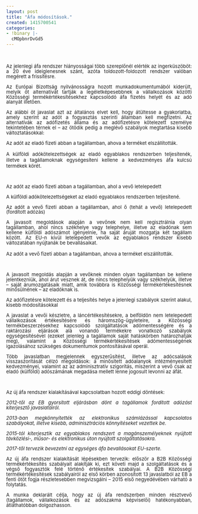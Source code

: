 ```yaml
---
layout: post
title: "Áfa módosítások."
created: 1415700541
categories:
- !binary |-
  cMOpbnrDvGd5
---
```

<p>&nbsp;</p><p class="MsoNormal" style="text-align: justify;"><span style="font-size: small; line-height: 107%;">Az jelenlegi áfa rendszer hiányosságai több szereplőnél elérték az ingerküszöböt: a 20 éve ideiglenesnek szánt, azóta toldozott-foldozott rendszer valóban megérett a frissítésre.</span></p><p class="MsoNormal" style="margin-bottom: 6.0pt; text-align: justify;"><span style="font-size: small; line-height: 107%;">Az Európai Bizottság nyilvánosságra hozott munkadokumentumából kiderült, melyik öt alternatívát tartják a legéletképesebbnek a vállalkozások közötti Közösségi termékértékesítésekhez kapcsolódó áfa fizetés helyét és az adó alanyát illetően.</span></p><p class="MsoNormal" style="text-align: justify;"><span style="font-size: small; line-height: 107%;">Az alábbi öt javaslat azt az általános elvet kell, hogy átültesse a gyakorlatba, amely szerint az adót a fogyasztás szerinti államban kell megfizetni. Az alternatívák az adófizetés állama és az adófizetésre kötelezett személye tekintetében térnek el – az ötödik pedig a meglévő szabályok megtartása kisebb változtatásokkal:</span></p><p class="MsoNormal" style="margin-bottom: .0001pt; text-align: justify;"><span style="font-size: small; line-height: 107%;">Az adót az eladó fizeti abban a tagállamban, ahova a terméket elszállították.</span></p><p class="MsoNormal" style="margin-bottom: .0001pt; text-align: justify; line-height: normal;"><span style="font-size: small;">A külföldi adókötelezettségek az eladó egyablakos rendszerben teljesítenék, illetve a tagállamoknak egységesíteni kellene a kedvezményes áfa kulcsú termékek körét.</span></p><p class="MsoNormal" style="margin-bottom: .0001pt; text-align: justify;"><span style="font-size: small; line-height: 107%;">&nbsp;</span></p><p class="MsoNormal" style="margin-bottom: .0001pt; text-align: justify;"><span style="font-size: small; line-height: 107%;">Az adót az eladó fizeti abban a tagállamban, ahol a vevő letelepedett</span></p><p class="MsoNormal" style="margin-bottom: .0001pt; text-align: justify;"><span style="font-size: small; line-height: 107%;">A külföldi adókötelezettségeket az eladó egyablakos rendszerben teljesítené.</span></p><p class="MsoNormal" style="margin-bottom: .0001pt; text-align: justify;"><span style="font-size: small; line-height: 107%;">Az adót a vevő fizeti abban a tagállamban, ahol ő (tehát a vevő) letelepedett (fordított adózás)</span></p><p class="MsoNormal" style="margin-bottom: .0001pt; text-align: justify;"><span style="font-size: small; line-height: 107%;">A javasolt megoldások alapján a vevőnek nem kell regisztrálnia olyan tagállamban, ahol nincs székhelye vagy telephelye, illetve az eladónak sem kellene külföldi adószámot igényelnie, ha saját áruját mozgatja két tagállam között. Az EU-n kívül letelepedett vevők az egyablakos rendszer kisebb változatában nyújtanák be bevallásaikat.</span></p><p class="MsoNormal" style="margin-bottom: .0001pt; text-align: justify; line-height: normal;"><span style="font-size: small;">Az adót a vevő fizeti abban a tagállamban, ahova a terméket elszállították.</span></p><p class="MsoNormal" style="margin-bottom: .0001pt; text-align: justify;"><span style="font-size: small; line-height: 107%;">&nbsp;</span></p><p class="MsoNormal" style="margin-bottom: 6.0pt; text-align: justify;"><span style="font-size: small; line-height: 107%;">A javasolt megoldás alapján a vevőknek minden olyan tagállamban be kellene jelentkezniük, ahol árut vesznek át, de nincs telephelyük vagy székhelyük, illetve – saját árumozgatásaik miatt, amik továbbra is Közösségi termékértékesítésnek minősülnének – az eladóknak is.</span></p><p class="MsoNormal" style="text-align: justify;"><span style="font-size: small; line-height: 107%;">Az adófizetésre kötelezett és a teljesítés helye a jelenlegi szabályok szerint alakul, kisebb módosításokkal</span></p><p class="MsoNormal" style="text-align: justify;"><span style="font-size: small; line-height: 107%;">A javaslat a vevői készletre, a láncértékesítésekre, a belföldön nem letelepedett vállalkozások értékesítésére és háromszög-ügyleteire, a Közösségi termékbeszerzésekhez kapcsolódó szolgáltatások adómentességére és a raktározási eljárások alá vonandó termékekre vonatkozó szabályok egységesítésével (ezeket jelenleg a tagállamok saját hatáskörben határozhatják meg), valamint a Közösségi termékértékesítések adómentességének igazolásához szükséges dokumentumok pontosításával operál.</span></p><p class="MsoNormal" style="text-align: justify;"><span style="font-size: small; line-height: 107%;">Több javaslatban megjelennek egyszerűsítést, illetve az adócsalások visszaszorítását célzó megoldások: a minősített adóalanyok intézményesített kedvezményei, valamint az az adminisztratív szigorítás, miszerint a vevő csak az eladó (külföldi) adószámának megadása mellett lenne jogosult levonni az áfát.</span></p><p class="MsoNormal" style="text-align: justify;"><span style="font-size: small; line-height: 107%;">&nbsp;</span></p><p class="MsoNormal" style="text-align: justify;"><span style="font-size: small; line-height: 107%;">Az új áfa rendszer kialakításával kapcsolatban hozott eddigi döntések:</span></p><p class="MsoNormal" style="text-align: justify;"><span style="font-size: small;"><em><span style="line-height: 107%;">2012-től az EB gyorsított eljárásban dönt a tagállamok fordított adózást kiterjesztő javaslatairól.</span></em><span style="line-height: 107%;"></span></span></p><p class="MsoNormal" style="text-align: justify;"><span style="font-size: small;"><em><span style="line-height: 107%;">2013-ban megkönnyítették az elektronikus számlázással kapcsolatos szabályokat, illetve kisebb, adminisztrációs könnyítéseket vezettek be.</span></em><span style="line-height: 107%;"></span></span></p><p class="MsoNormal" style="text-align: justify;"><span style="font-size: small;"><em><span style="line-height: 107%;">2015-tól kiterjesztik az egyablakos rendszert a magánszemélyeknek nyújtott távközlési-, műsor- és elektronikus úton nyújtott szolgáltatásokra.</span></em><span style="line-height: 107%;"></span></span></p><p class="MsoNormal" style="text-align: justify;"><span style="font-size: small;"><em><span style="line-height: 107%;">2017-től tervezik bevezetni az egységes áfa bevallásokat EU-szerte.</span></em><span style="line-height: 107%;"></span></span></p><p class="MsoNormal" style="text-align: justify;"><span style="font-size: small; line-height: 107%;">Az új áfa rendszer kialakítását lépésekben tervezik: először a B2B Közösségi termékértékesítés szabályait alakítják ki, ezt követi majd a szolgáltatások és a végső fogyasztók felé történő értékesítek szabályai. A B2B Közösségi termékértékesítések szabályairól az első körben azonosított 13 javaslatból az EB a fenti ötöt fogja részletesebben megvizsgálni – 2015 első negyedévében várható a folytatás.</span></p><p class="MsoNormal" style="text-align: justify;"><span style="font-size: small; line-height: 107%;">A munka deklarált célja, hogy az új áfa rendszerben minden résztvevő (tagállamok, vállalkozások és az adószakma képviselői) hatékonyabban, átláthatóbban dolgozhasson. </span></p><p class="MsoNormal" style="text-align: justify;">&nbsp;</p>
